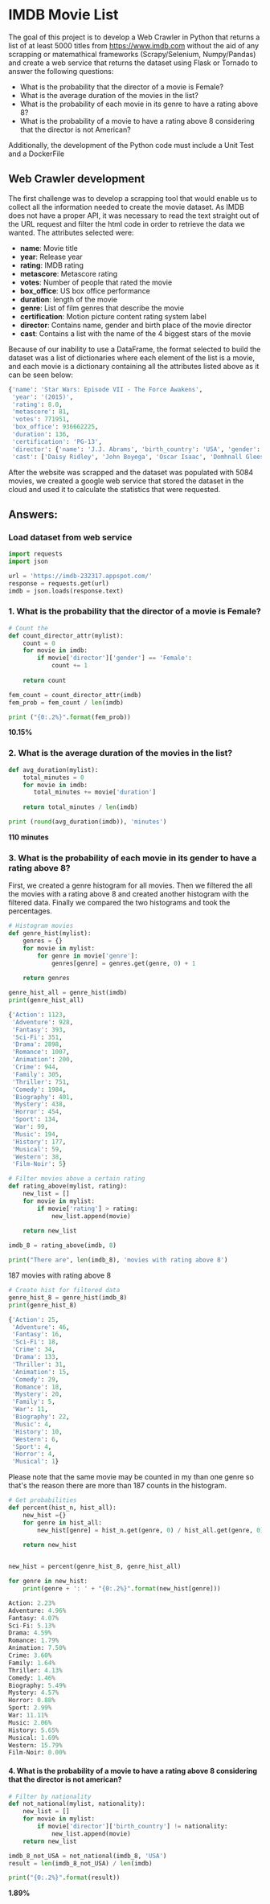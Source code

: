 # IMDB Movie List

The goal of this project is to develop a Web Crawler in Python that returns a list of at least 5000 titles from https://www.imdb.com without the aid of any scrapping or matemathical frameworks (Scrapy/Selenium, Numpy/Pandas) and create a web service that returns the dataset using Flask or Tornado to answer the following questions:

* What is the probability that the director of a movie is Female?
* What is the average duration of the movies in the list?
* What is the probability of each movie in its genre to have a rating above 8?
* What is the probability of a movie to have a rating above 8 considering that the director is not American?

Additionally, the development of the Python code must include a Unit Test and a DockerFile


## Web Crawler development

The first challenge was to develop a scrapping tool that would enable us to collect all the information needed to create the movie dataset. As IMDB does not have a proper API, it was necessary to read the text straight out of the URL request and filter the html code in order to retrieve the data we wanted. The attributes selected were:

* **name**: Movie title
* **year**: Release year
* **rating**: IMDB rating
* **metascore**: Metascore rating
* **votes**: Number of people that rated the movie
* **box_office**: US box office performance
* **duration**: length of the movie
* **genre**: List of film genres that describe the movie
* **certification**: Motion picture content rating system label
* **director**: Contains name, gender and birth place of the movie director
* **cast**: Contains a list with the name of the 4 biggest stars of the movie

Because of our inability to use a DataFrame, the format selected to build the dataset was a list of dictionaries  where each element of the list is a movie, and each movie is a dictionary containing all the attributes listed above as it can be seen below: 

```python
{'name': 'Star Wars: Episode VII - The Force Awakens',
 'year': '(2015)',
 'rating': 8.0,
 'metascore': 81,
 'votes': 771951,
 'box_office': 936662225,
 'duration': 136,
 'certification': 'PG-13',
 'director': {'name': 'J.J. Abrams', 'birth_country': 'USA', 'gender': 'Male'},
 'cast': ['Daisy Ridley', 'John Boyega', 'Oscar Isaac', 'Domhnall Gleeson']}
```

After the website was scrapped and the dataset was populated with 5084 movies, we created a google web service that stored the dataset in the cloud and used it to calculate the statistics that were requested.

## Answers:

### Load dataset from web service
```python
import requests
import json

url = 'https://imdb-232317.appspot.com/'
response = requests.get(url)
imdb = json.loads(response.text)
```

### 1. What is the probability that the director of a movie is Female?
```python
# Count the 
def count_director_attr(mylist):
    count = 0
    for movie in imdb:
        if movie['director']['gender'] == 'Female':
            count += 1
    
    return count

fem_count = count_director_attr(imdb)
fem_prob = fem_count / len(imdb)

print ("{0:.2%}".format(fem_prob))
```
**10.15%**

### 2. What is the average duration of the movies in the list?

```python
def avg_duration(mylist):
    total_minutes = 0
    for movie in imdb:
       total_minutes += movie['duration']
    
    return total_minutes / len(imdb)

print (round(avg_duration(imdb)), 'minutes')
```
**110 minutes**

### 3. What is the probability of each movie in its gender to have a rating above 8?
First, we created a genre histogram for all movies. Then we filtered the all the movies with a rating above 8 and created another histogram with the filtered data. Finally we compared the two histograms and took the percentages.
```python
# Histogram movies 
def genre_hist(mylist):
    genres = {}
    for movie in mylist:
        for genre in movie['genre']:
            genres[genre] = genres.get(genre, 0) + 1
    
    return genres

genre_hist_all = genre_hist(imdb)
print(genre_hist_all)
```
```python
{'Action': 1123,
 'Adventure': 928,
 'Fantasy': 393,
 'Sci-Fi': 351,
 'Drama': 2898,
 'Romance': 1007,
 'Animation': 200,
 'Crime': 944,
 'Family': 305,
 'Thriller': 751,
 'Comedy': 1984,
 'Biography': 401,
 'Mystery': 438,
 'Horror': 454,
 'Sport': 134,
 'War': 99,
 'Music': 194,
 'History': 177,
 'Musical': 59,
 'Western': 38,
 'Film-Noir': 5}
```


```python
# Filter movies above a certain rating
def rating_above(mylist, rating):
    new_list = []
    for movie in mylist:
        if movie['rating'] > rating:
            new_list.append(movie)
    
    return new_list        

imdb_8 = rating_above(imdb, 8)

print("There are", len(imdb_8), 'movies with rating above 8')
```
187 movies with rating above 8

```python
# Create hist for filtered data
genre_hist_8 = genre_hist(imdb_8)
print(genre_hist_8)
```
```python
{'Action': 25,
 'Adventure': 46,
 'Fantasy': 16,
 'Sci-Fi': 18,
 'Crime': 34,
 'Drama': 133,
 'Thriller': 31,
 'Animation': 15,
 'Comedy': 29,
 'Romance': 18,
 'Mystery': 20,
 'Family': 5,
 'War': 11,
 'Biography': 22,
 'Music': 4,
 'History': 10,
 'Western': 6,
 'Sport': 4,
 'Horror': 4,
 'Musical': 1}
```
Please note that the same movie may be counted in my than one genre so that's the reason there are more than 187 counts in the histogram.

```python
# Get probabilities
def percent(hist_n, hist_all):
    new_hist ={}
    for genre in hist_all:
        new_hist[genre] = hist_n.get(genre, 0) / hist_all.get(genre, 0)
    
    return new_hist


new_hist = percent(genre_hist_8, genre_hist_all)

for genre in new_hist:
    print(genre + ': ' + "{0:.2%}".format(new_hist[genre]))
```

```python
Action: 2.23%
Adventure: 4.96%
Fantasy: 4.07%
Sci-Fi: 5.13%
Drama: 4.59%
Romance: 1.79%
Animation: 7.50%
Crime: 3.60%
Family: 1.64%
Thriller: 4.13%
Comedy: 1.46%
Biography: 5.49%
Mystery: 4.57%
Horror: 0.88%
Sport: 2.99%
War: 11.11%
Music: 2.06%
History: 5.65%
Musical: 1.69%
Western: 15.79%
Film-Noir: 0.00%
```

#### 4. What is the probability of a movie to have a rating above 8 considering that the director is not american?
```python
# Filter by nationality
def not_national(mylist, nationality):
    new_list = []
    for movie in mylist:
        if movie['director']['birth_country'] != nationality:
            new_list.append(movie)
    return new_list

imdb_8_not_USA = not_national(imdb_8, 'USA')
result = len(imdb_8_not_USA) / len(imdb)

print("{0:.2%}".format(result))
```
**1.89%**